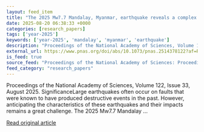 ```yaml
---
layout: feed_item
title: "The 2025 Mw7.7 Mandalay, Myanmar, earthquake reveals a complex earthquake cycle with clustering and variable segmentation on the Sagaing Fault"
date: 2025-08-20 06:38:33 +0000
categories: [research_papers]
tags: ['year-2025']
keywords: ['year-2025', 'mandalay', 'myanmar', 'earthquake']
description: "Proceedings of the National Academy of Sciences, Volume 122, Issue 33, August 2025"
external_url: https://www.pnas.org/doi/abs/10.1073/pnas.2514378122?af=R
is_feed: true
source_feed: "Proceedings of the National Academy of Sciences: Proceedings of the National Academy of Sciences: Table of Contents"
feed_category: "research_papers"
---
```


Proceedings of the National Academy of Sciences, Volume 122, Issue 33, August 2025. SignificanceLarge earthquakes often occur on faults that were known to have produced destructive events in the past. However, anticipating the characteristics of these earthquakes and their impacts remains a great challenge. The 2025 Mw7.7 Mandalay ...

[Read original article](https://www.pnas.org/doi/abs/10.1073/pnas.2514378122?af=R)

